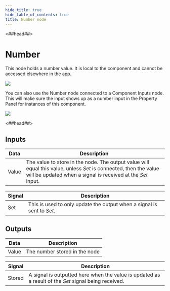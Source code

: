 ```yaml
---
hide_title: true
hide_table_of_contents: true
title: Number node
---
```


<##head##>

# Number

This node holds a <span className="ndl-data">number</span> value. It is local to the component and cannot be accessed elsewhere in the app.

<div className="ndl-image-with-background l">

![](/nodes/data/number/number-1.png)

</div>

You can also use the <span className="ndl-node">Number</span> node connected to a <span className="ndl-node">Component Inputs</span> node. This will make sure the input shows up as a <span className="ndl-data">number</span> input in the Property Panel for instances of this component.

<div className="ndl-image-with-background l">

![](/nodes/data/number/number-2.png)

</div>

<##head##>

## Inputs

| Data                                    | Description                                                                                                                                                                     |
| --------------------------------------- | ------------------------------------------------------------------------------------------------------------------------------------------------------------------------------- |
| <span className="ndl-data">Value</span> | The value to store in the node. The output value will equal this value, unless _Set_ is connected, then the value will be updated when a signal is received at the _Set_ input. |

| Signal                                  | Description                                                            |
| --------------------------------------- | ---------------------------------------------------------------------- |
| <span className="ndl-signal">Set</span> | This is used to only update the output when a signal is sent to _Set_. |

## Outputs

| Data                                    | Description                   |
| --------------------------------------- | ----------------------------- |
| <span className="ndl-data">Value</span> | The number stored in the node |

| Signal                                     | Description                                                                                          |
| ------------------------------------------ | ---------------------------------------------------------------------------------------------------- |
| <span className="ndl-signal">Stored</span> | A signal is outputted here when the value is updated as a result of the _Set_ signal being received. |
